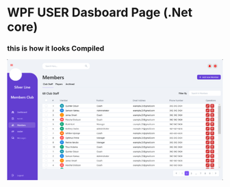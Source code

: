 # WPF USER Dasboard Page  (.Net core)

### this is how it looks Compiled 

![alt text](https://github.com/cahhvoy/WPFUserDisplayDashboard/blob/222b73a4b781fae9ab453a1cae85f9e28fe313ec/Untitled.png)



